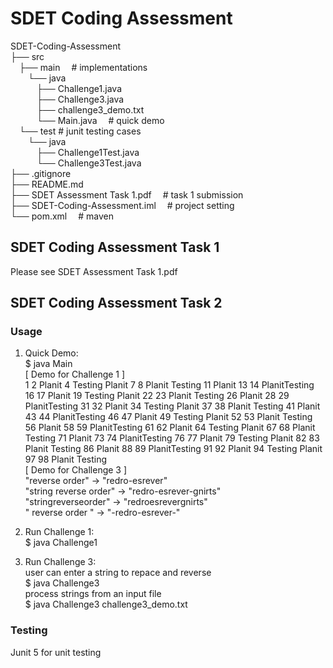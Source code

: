 # SDET Coding Assessment

SDET-Coding-Assessment  
├── src  
    &emsp;├── main  &emsp;# implementations  
        &emsp;&emsp;└── java  
            &emsp;&emsp;&emsp;├── Challenge1.java  
            &emsp;&emsp;&emsp;├── Challenge3.java  
            &emsp;&emsp;&emsp;├── challenge3_demo.txt  
            &emsp;&emsp;&emsp;└── Main.java  &emsp;#  quick demo  
    &emsp;└── test  # junit testing cases  
        &emsp;&emsp;└── java  
            &emsp;&emsp;&emsp;├── Challenge1Test.java  
            &emsp;&emsp;&emsp;└── Challenge3Test.java  
├── .gitignore  
├── README.md  
├── SDET Assessment Task 1.pdf    &emsp;#  task 1 submission  
├── SDET-Coding-Assessment.iml    &emsp;#  project setting  
└── pom.xml                       &emsp;#  maven  

## SDET Coding Assessment Task 1
Please see SDET Assessment Task 1.pdf

## SDET Coding Assessment Task 2
### Usage  
1. Quick Demo:   
$ java Main  
[ Demo for Challenge 1 ]  
1 2 Planit 4 Testing Planit 7 8 Planit Testing 11 Planit 13 14 PlanitTesting 16 17 Planit 19 Testing Planit 22 23 Planit Testing 26 Planit 28 29 PlanitTesting 31 32 Planit 34 Testing Planit 37 38 Planit Testing 41 Planit 43 44 PlanitTesting 46 47 Planit 49 Testing Planit 52 53 Planit Testing 56 Planit 58 59 PlanitTesting 61 62 Planit 64 Testing Planit 67 68 Planit Testing 71 Planit 73 74 PlanitTesting 76 77 Planit 79 Testing Planit 82 83 Planit Testing 86 Planit 88 89 PlanitTesting 91 92 Planit 94 Testing Planit 97 98 Planit Testing    
[ Demo for Challenge 3 ]  
"reverse order" -> "redro-esrever"  
"string    reverse    order" -> "redro-esrever-gnirts"  
"stringreverseorder" -> "redroesrevergnirts"  
"    reverse order " -> "-redro-esrever-"  
  
2. Run Challenge 1:  
$ java Challenge1  
3. Run Challenge 3:  
user can enter a string to repace and reverse  
$ java Challenge3  
process strings from an input file  
$ java Challenge3 challenge3_demo.txt  

### Testing
Junit 5 for unit testing

